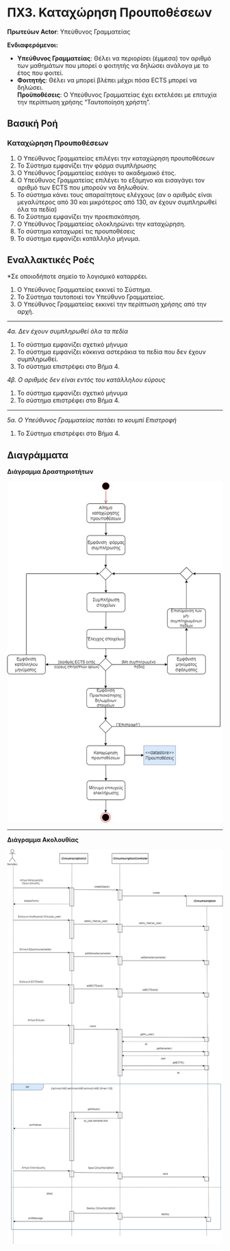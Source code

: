 # ΠΧ3. Καταχώρηση Προυποθέσεων

**Πρωτεύων Actor**: Υπεύθυνος Γραμματείας  

**Ενδιαφερόμενοι:**

- **Υπεύθυνος Γραμματείας**: Θέλει να περιορίσει (έμμεσα) τον αριθμό των μαθημάτων που μπορεί ο φοιτητής να δηλώσει ανάλογα με το έτος που φοιτεί.  
- **Φοιτητής**: Θέλει να μπορεί βλέπει μέχρι πόσα ECTS μπορεί να δηλώσει.  
**Προϋποθέσεις**: Ο Υπεύθυνος Γραμματείας έχει εκτελέσει με επιτυχία την περίπτωση χρήσης “Ταυτοποίηση χρήστη”. 

## Βασική Ροή

### Καταχώρηση Προυποθέσεων
1. Ο Υπεύθυνος Γραμματείας επιλέγει την καταχώρηση προυποθέσεων
2. Το Σύστημα εμφανίζει την φόρμα συμπλήρωσης 
3. Ο Υπεύθυνος Γραμματείας εισάγει το ακαδημαικό έτος.
4. Ο Υπεύθυνος Γραμματείας επιλέγει το εξάμηνο και εισαγάγει τον αριθμό των ECTS που μπορούν να δηλωθούν.
5. Το σύστημα κάνει τους απαραίτητους ελέγχους (αν ο αριθμός είναι μεγαλύτερος από 30 και μικρότερος από 130, αν έχουν συμπληρωθεί όλα τα πεδία)
6. Το Σύστημα εμφανίζει την προεπισκόπηση. 
7. O Υπεύθυνος Γραμματείας ολοκληρώνει την καταχώρηση.
8. Το σύστημα καταχωρεί τις προυποθέσεις
9. Το σύστημα εμφανίζει κατάλληλο μήνυμα. 


## Εναλλακτικές Ροές

*Σε οποιοδήποτε σημείο το λογισμικό καταρρέει.
1. Ο Υπεύθυνος Γραμματείας εκκινεί το Σύστημα.
2. Το Σύστημα ταυτοποιεί τον Υπεύθυνο Γραμματείας.
3. Ο Υπεύθυνος Γραμματείας εκκινεί την περίπτωση χρήσης από την αρχή.
---
*4α. Δεν έχουν συμπληρωθεί όλα τα πεδία*
1. Το σύστημα εμφανίζει σχετικό μήνυμα
3. Το σύστημα εμφανίζει κόκκινα αστεράκια τα πεδία που δεν έχουν συμπληρωθεί.
4. Το σύστημα επιστρέφει στο Βήμα 4.

*4β. Ο αριθμός δεν είναι εντός του κατάλληλου εύρους*
1. Το σύστημα εμφανίζει σχετικό μήνυμα
2. Το σύστημα επιστρέφει στο Βήμα 4.
---
*5α. Ο Υπεύθυνος Γραμματείας πατάει το κουμπί Επιστροφή*
1. Το Σύστημα επιστρέφει στο Βήμα 4.



## Διαγράμματα
**Διάγραμμα Δραστηριοτήτων**

![Διάγραμμα Δραστηριοτήτων 3](uml/requirements/UseCase3.jpg)

---
**Διάγραμμα Ακολουθίας**

![Διαγραμμα Ακολουθίας 3](uml/requirements/sequence3.jpg)


